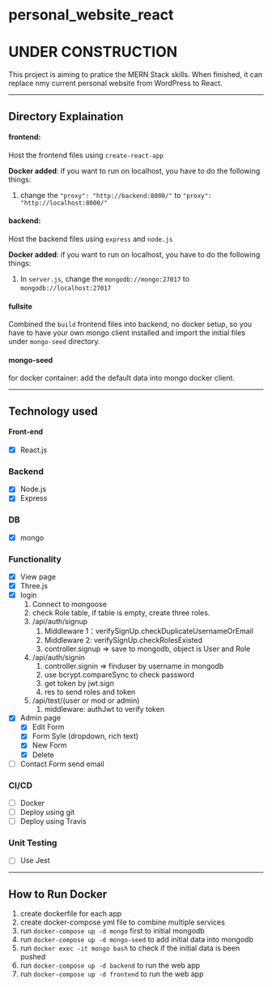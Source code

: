 # personal_website_react

# UNDER CONSTRUCTION
This project is aiming to pratice the MERN Stack skills.
When finished, it can replace nmy current personal website from WordPress to React.

---
## Directory Explaination 
#### frontend: 
Host the frontend files using `create-react-app`

**Docker added**: if you want to run on localhost, you have to do the following things:
1. change the `"proxy": "http://backend:8000/"` to `"proxy": "http://localhost:8000/"`

#### backend:
Host the backend files using `express` and `node.js`

**Docker added**: if you want to run on localhost, you have to do the following things:
1. In `server.js`, change the `mongodb://mongo:27017` to `mongodb://localhost:27017`

#### fullsite

Combined the `build` frontend files into backend, no docker setup, so you have to have your own mongo client installed and import the initial files under `mongo-seed` directory. 


#### mongo-seed
for docker container: add the default data into mongo docker client.

---
## Technology used

#### Front-end
- [x] React.js

### Backend
- [x] Node.js
- [x] Express

### DB
- [x] mongo

### Functionality 
- [x] View page
- [x] Three.js
- [x] login
  1. Connect to mongoose
  2. check Role table, if table is empty, create three roles.
  3. /api/auth/signup
     1. Middleware 1：verifySignUp.checkDuplicateUsernameOrEmail
     2. Middleware 2: verifySignUp.checkRolesExisted
     3. controller.signup => save to mongodb, object is User and Role
  4. /api/auth/signin
     1. controller.signin => finduser by username in mongodb
     2. use bcrypt.compareSync to check password
     3. get token by jwt.sign 
     4. res to send roles and token
  5. /api/test/(user or mod or admin)
     1. middleware: authJwt to verify token
- [x] Admin page
  - [x] Edit Form
  - [x] Form Syle (dropdown, rich text)
  - [x] New Form
  - [x] Delete  
- [ ] Contact Form send email

### CI/CD
- [ ] Docker
- [ ] Deploy using git
- [ ] Deploy using Travis

### Unit Testing
- [ ] Use Jest

---

## How to Run Docker
1. create dockerfile for each app
2. create docker-compose yml file to combine multiple services
3. run `docker-compose up -d mongo` first to initial mongodb
4. run `docker-compose up -d mongo-seed` to add initial data into mongodb
5. run `docker exec -it mongo bash` to check if the initial data is been pushed
6. run `docker-compose up -d backend` to run the web app
7. run `docker-compose up -d frontend` to run the web app

